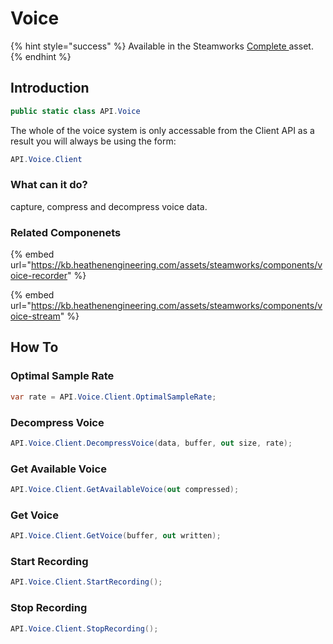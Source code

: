 # Voice

{% hint style="success" %}
Available in the Steamworks [Complete ](https://assetstore.unity.com/packages/tools/utilities/ux-v2-complete-201905)asset.
{% endhint %}

## Introduction

```csharp
public static class API.Voice
```

The whole of the voice system is only accessable from the Client API as a result you will always be using the form:

```csharp
API.Voice.Client
```

### What can it do?

capture, compress and decompress voice data.

### Related Componenets

{% embed url="https://kb.heathenengineering.com/assets/steamworks/components/voice-recorder" %}

{% embed url="https://kb.heathenengineering.com/assets/steamworks/components/voice-stream" %}

## How To

### Optimal Sample Rate

```csharp
var rate = API.Voice.Client.OptimalSampleRate;
```

### Decompress Voice

```csharp
API.Voice.Client.DecompressVoice(data, buffer, out size, rate);
```

### Get Available Voice

```csharp
API.Voice.Client.GetAvailableVoice(out compressed);
```

### Get Voice

```csharp
API.Voice.Client.GetVoice(buffer, out written);
```

### Start Recording

```csharp
API.Voice.Client.StartRecording();
```

### Stop Recording

```csharp
API.Voice.Client.StopRecording();
```
